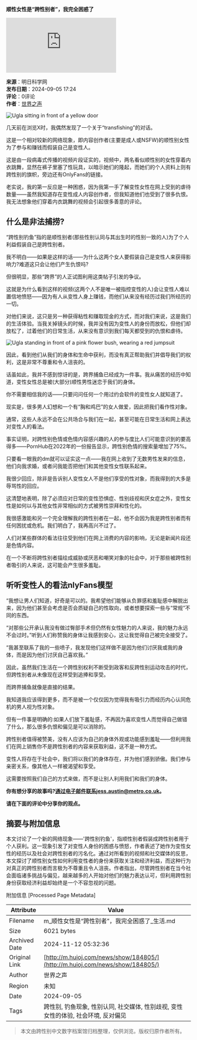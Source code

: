 **顺性女性是“跨性别者”，我完全困惑了**

![](http://www.huioj.com/api/avatar/show.php?username=&size=large)

**来源**：明日科学网  
**发布日期**：2024-09-05 17:24  
**评论**：0评论  
**作者**：[世界之声](http://www.huioj.com/com/admin/)  

![Ugla sitting in front of a yellow door](http://www.huioj.com/file/upload/202409/05/172420951.png)

几天前在浏览X时，我偶然发现了一个关于“transfishing”的对话。

这是一个相对较新的网络现象，即内容创作者(主要是成人或NSFW)的顺性别女性为了参与和赚钱而假装自己是变性人。

这是由一段病毒式传播的视频片段证实的，视频中，两名看似顺性别的女性穿着内衣跳舞，显然在裤子里塞了性玩具，以暗示她们的隆起，而她们的个人资料上则有跨性别的旗帜，旁边还有OnlyFans的链接。

老实说，我的第一反应是一种困惑，因为我第一手了解变性女性在网上受到的虐待数量——虽然我知道存在变性成人内容创作者，但我知道他们也受到了很多仇恨。我无法想象他们穿着内衣跳舞的视频会引起很多善意的评论。

## 什么是非法捕捞?

“跨性别钓鱼”指的是顺性别者(那些性别认同与其出生时的性别一致的人)为了个人利益假装自己是跨性别者。

我不明白——如果是这样的话——为什么这两个女人要假装自己是变性人来获得影响力?难道这只会让他们产生仇恨吗?

但很明显，那些“跨界”的人正试图利用这类帖子引发的争议。

这就是为什么看到这样的视频(这两个人不是唯一被指控变性的人)会让变性人难以置信地愤怒——因为有人从变性人身上赚钱，而他们从来没有经历过我们所经历的一切。

对他们来说，这只是另一种获得粘性和赚取现金的方式，而对我们来说，这是我们的生活体验。当我关掉镜头的时候，我并没有因为变性人的身份而放松，但他们却放松了，过着他们的日常生活，从来没有意识到我们每天都受到的仇恨和虐待。

![Ugla standing in front of a pink flower bush, wearing a red jumpsuit](https://metro.co.uk/wp-content/uploads/2024/09/image-1f13-e1725362699140.png?quality=90&strip=all&zoom=1&resize=540%2C560)

因此，看到他们从我们的身体和生命中获利，而没有真正帮助我们并倡导我们的权利，这是非常不尊重和令人沮丧的。

话虽如此，我并不感到惊讶的是，跨界捕鱼已经成为一件事。我从痛苦的经历中知道，变性女性总是被(大部分)顺性男性迷恋于我们的身体。

你不需要相信我的话——只要问问任何一个用过约会软件的变性女人就知道了。

现实是，很多男人幻想和一个有“胸和鸡巴”的女人做爱，因此把我们看作性对象。

通常，这些人永远不会在公共场合与我们在一起，甚至可能在日常生活和网上表达对变性人的看法。

事实证明，对跨性别色情或色情内容感兴趣的人的参与度比人们可能意识到的要高得多——PornHub在2022年的一份报告显示，跨性别色情的搜索量增加了75%。

只要看一眼我的dm就可以证实这一点——我在网上收到了无数男性发来的信息，他们向我求婚，或者问我能否把他们和其他变性女性联系起来。

我很少回应，除非是告诉别人变性女人不是他们享受的性对象，而我得到的大多是辱骂性的回应。

这清楚地表明，除了必须应对日常的变性恐惧症、性别歧视和厌女症之外，变性女性是如何以与其他女性非常相似的方式被男性崇拜和性化的。

我很感激能和另一个完全理解我的跨性别者在一起，他不会因为我是跨性别者而有任何困扰或危机。我们明白了，我再高兴不过了。

人们对某些群体的看法往往受到他们在网上消费的内容的影响，无论是新闻片段还是色情内容。

在一个不断将跨性别者描绘成威胁或厌恶和嘲笑对象的社会中，对于那些被跨性别者吸引的人来说，这可能会产生很多羞耻。

## 听听变性人的看法nlyFans模型

“我想让男人们知道，好奇是可以的。我希望他们能够从负罪感和羞耻感中解脱出来，因为他们甚至会考虑是否会质疑自己的性取向，或者想要探索一些与“常规”不同的东西。

“对那些公开承认我没有做过臀部手术但仍然有女性魅力的人来说，我的魅力永远不会过时。”听到人们称赞我的身体让我感到安心，这让我觉得自己被完全接受了。

“我甚至联系了我的一些喷子，我发现他们这样做不是因为他们讨厌我或我的身体，而是因为他们讨厌自己喜欢我。”

因此，虽然我们生活在一个跨性别权利不断受到政客和反跨性别运动攻击的时代，但跨性别者从未像现在这样受到追捧和享受。

而跨界捕鱼就像是直接的结果。

我知道我应该得到更多，而不是被一个仅仅因为觉得我有吸引力而经历内心认同危机的男人视为性对象。

但有一件事是明确的:如果人们放下羞耻感，不再因为喜欢变性人而觉得自己做错了什么，那么很多仇恨和偏见是可以消除的。

跨性别者值得被赞美，没有人应该为自己的身体外观或功能感到羞耻——但利用我们在网上销售你不是跨性别者的内容来获取利益，这不是一种方式。

变性人将存在于社会中，我们将以我们的身体存在，并为他们感到骄傲。我们参与亲密关系，像其他人一样被渴望和享受。

这需要按照我们自己的方式来做，而不是让别人利用我们和我们的身体。

**你有想分享的故事吗?通过电子邮件联系jess.austin@metro.co.uk。**

**请在下面的评论中分享你的观点。**

## 摘要与附加信息

<!-- tcd_abstract -->
本文讨论了一个新的网络现象——'跨性别钓鱼'，指顺性别者假装成跨性别者用于个人获利。这一现象引发了对变性人身份的困惑与愤怒，作者表述了她作为变性女性的经历以及社会对跨性别者的污名化。通过对所看到的视频和社交媒体的反思，本文探讨了顺性别女性如何利用变性者的身份来获取关注和经济利益，而这种行为对真正的跨性别者而言极为不尊重且令人沮丧。作者指出，尽管跨性别者在当今社会面临诸多挑战与偏见，越来越多的人开始对他们的魅力表达认可，但利用跨性别身份获取经济利益却始终是一个不容忽视的问题。
<!-- tcd_abstract_end -->

附加信息 [Processed Page Metadata]

| Attribute       | Value                                  |
|-----------------|----------------------------------------|
| Filename        | m_顺性女性是“跨性别者”，我完全困惑了_生活.md                             |
| Size            | 6021 bytes                           |
| Archived Date   | 2024-11-12 05:32:36                             |
| Original Link   | [http://m.huioj.com/news/show/184805/](http://m.huioj.com/news/show/184805/)                       |
| Author          | 世界之声                               |
| Region          | 未知                               |
| Date            | 2024-09-05                                 |
| Tags            | 跨性别, 钓鱼现象, 性别认同, 社交媒体, 性别歧视, 变性女性的体验, 社会环境, 反对偏见                                 |
>
> 本文由跨性别中文数字档案馆归档整理，仅供浏览。版权归原作者所有。
>